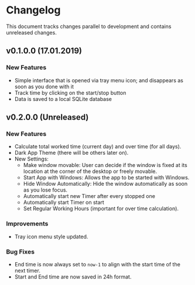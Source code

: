 # Changelog
This document tracks changes parallel to development and contains unreleased changes.

## v0.1.0.0 (17.01.2019)
### New Features
* Simple interface that is opened via tray menu icon; and disappears as soon as you done with it 
* Track time by clicking on the start/stop button
* Data is saved to a local SQLite database

## v0.2.0.0 (Unreleased)
### New Features
* Calculate total worked time (current day) and over time (for all days).
* Dark App Theme (there will be others later on).
* New Settings: 
    * Make window movable: User can decide if the window is fixed at its location at the corner of the desktop or freely movable.
    * Start App with Windows: Allows the app to be started with Windows.
    * Hide Window Automatically: Hide the window automatically as soon as you lose focus.
    * Automatically start new Timer after every stopped one
    * Automatically start Timer on start
    * Set Regular Working Hours (important for over time calculation).
### Improvements
* Tray icon menu style updated.
### Bug Fixes
* End time is now always set to `now-1` to align with the start time of the next timer.
* Start and End time are now saved in 24h format.
